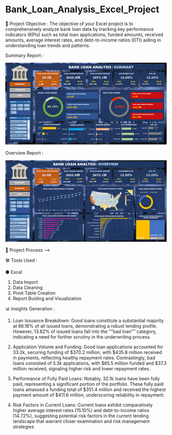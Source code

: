 # Bank_Loan_Analysis_Excel_Project
🎯 Project Objective : The objective of your Excel project is to comprehensively analyze bank loan data by tracking key performance indicators (KPIs) such as  total loan applications, funded amounts, received amounts, average interest rates, and debt-to-income ratios (DTI) aiding in understanding loan trends and patterns.

Summary Report :

![See Reports](Summary_Report.png)

Overview Report :

![See Report](Overview_Report.png)

🔧 Project Process -->

🛠️ Tools Used :

● Excel 
1. Data Import
2. Data Cleaning
3. Pivot Table Creation
4. Report Buiding and Visualization

📊 Insights Generation :
1. Loan Issuance Breakdown:
Good loans constitute a substantial majority at 86.18% of all issued loans, demonstrating a robust lending profile.
However, 13.82% of issued loans fall into the ""bad loan"" category, indicating a need for further scrutiny in the underwriting process.

2. Application Volume and Funding:
Good loan applications accounted for 33.2k, securing funding of $370.2 million, with $435.8 million received in payments, reflecting healthy repayment rates.
Contrastingly, bad loans consisted of 5.3k applications, with $65.5 million funded and $37.3 million received, signaling higher risk and lower repayment rates.

3.  Performance of Fully Paid Loans:
Notably, 32.1k loans have been fully paid, representing a significant portion of the portfolio.
These fully paid loans amassed a funding total of $351.4 million and received the highest payment amount of $411.6 million, underscoring reliability in repayment.

4. Risk Factors in Current Loans:
Current loans exhibit comparatively higher average interest rates (15.10%) and debt-to-income ratios (14.72%), suggesting potential risk factors in the current lending landscape that warrant closer examination and risk management strategies
